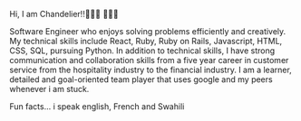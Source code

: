 Hi, I am Chandelier!!🙇🏿‍♀️ 🙇🏿‍♀️

Software Engineer who enjoys solving problems efficiently and creatively.
My technical skills include React, Ruby, Ruby on Rails, Javascript, HTML, CSS, SQL, pursuing Python. 
In addition to technical skills, I have strong communication and collaboration skills from a five year career in customer service from the hospitality industry to the financial industry. 
I am a learner, detailed and goal-oriented team player that uses google and my peers whenever i am stuck.

Fun facts... i speak english, French and Swahili




